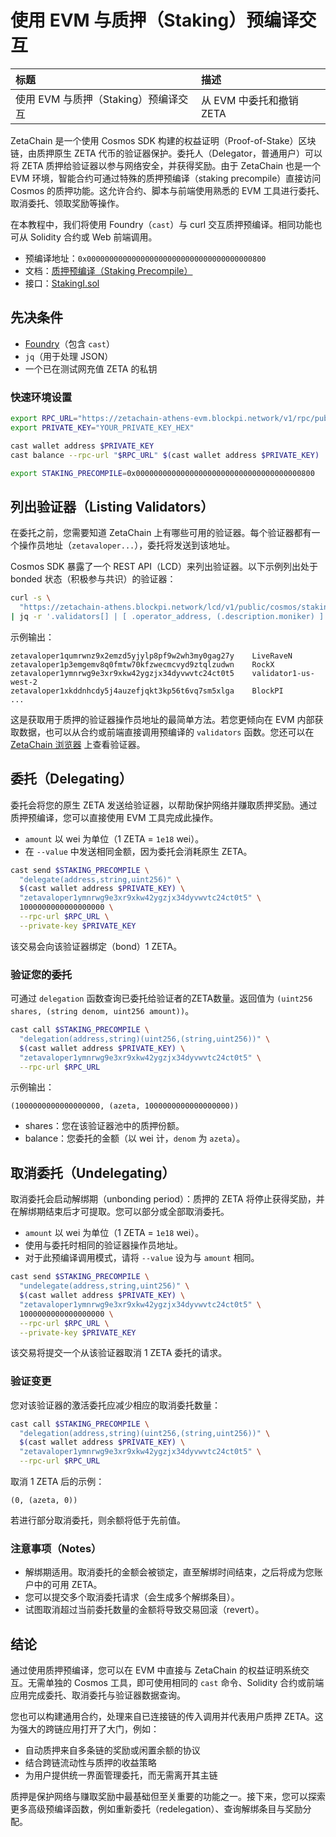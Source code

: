 # 使用 EVM 与质押（Staking）预编译交互

|标题|描述|
|:-|:-|
|使用 EVM 与质押（Staking）预编译交互|从 EVM 中委托和撤销 ZETA|

ZetaChain 是一个使用 Cosmos SDK 构建的权益证明（Proof-of-Stake）区块链，由质押原生 ZETA 代币的验证器保护。委托人（Delegator，普通用户）可以将 ZETA 质押给验证器以参与网络安全，并获得奖励。由于 ZetaChain 也是一个 EVM 环境，智能合约可通过特殊的质押预编译（staking precompile）直接访问 Cosmos 的质押功能。这允许合约、脚本与前端使用熟悉的 EVM 工具进行委托、取消委托、领取奖励等操作。

在本教程中，我们将使用 Foundry（`cast`）与 curl 交互质押预编译。相同功能也可从 Solidity 合约或 Web 前端调用。

- 预编译地址：`0x0000000000000000000000000000000000000800`
- 文档：[质押预编译（Staking Precompile）](https://evm.cosmos.network/v0.4.x/documentation/smart-contracts/precompiles/staking)
- 接口：[StakingI.sol](https://github.com/cosmos/evm/blob/v0.4.0/precompiles/staking/StakingI.sol)

## 先决条件

- [Foundry](https://getfoundry.sh/)（包含 `cast`）
- `jq`（用于处理 JSON）
- 一个已在测试网充值 ZETA 的私钥

### 快速环境设置

```bash
export RPC_URL="https://zetachain-athens-evm.blockpi.network/v1/rpc/public"
export PRIVATE_KEY="YOUR_PRIVATE_KEY_HEX"

cast wallet address $PRIVATE_KEY
cast balance --rpc-url "$RPC_URL" $(cast wallet address $PRIVATE_KEY)

export STAKING_PRECOMPILE=0x0000000000000000000000000000000000000800
```

## 列出验证器（Listing Validators）

在委托之前，您需要知道 ZetaChain 上有哪些可用的验证器。每个验证器都有一个操作员地址（`zetavaloper...`），委托将发送到该地址。

Cosmos SDK 暴露了一个 REST API（LCD）来列出验证器。以下示例列出处于 bonded 状态（积极参与共识）的验证器：

```bash
curl -s \
  "https://zetachain-athens.blockpi.network/lcd/v1/public/cosmos/staking/v1beta1/validators?status=BOND_STATUS_BONDED&pagination.limit=1000" \
| jq -r '.validators[] | [ .operator_address, (.description.moniker) ] | @tsv'
```

示例输出：

```text
zetavaloper1qumrwnz9x2emzd5yjylp8pf9w2wh3my0gag27y    LiveRaveN
zetavaloper1p3emgemv8q0fmtw70kfzwecmcvyd9ztqlzudwn    RockX
zetavaloper1ymnrwg9e3xr9xkw42ygzjx34dyvwvtc24ct0t5    validator1-us-west-2
zetavaloper1xkddnhcdy5j4auzefjqkt3kp56t6vq7sm5xlga    BlockPI
...
```

这是获取用于质押的验证器操作员地址的最简单方法。若您更倾向在 EVM 内部获取数据，也可以从合约或前端直接调用预编译的 `validators` 函数。您还可以在 [ZetaChain 浏览器](https://testnet.zetachain.exploreme.pro/validators) 上查看验证器。

## 委托（Delegating）

委托会将您的原生 ZETA 发送给验证器，以帮助保护网络并赚取质押奖励。通过质押预编译，您可以直接使用 EVM 工具完成此操作。

- `amount` 以 wei 为单位（1 ZETA = `1e18` wei）。
- 在 `--value` 中发送相同金额，因为委托会消耗原生 ZETA。

```bash
cast send $STAKING_PRECOMPILE \
  "delegate(address,string,uint256)" \
  $(cast wallet address $PRIVATE_KEY) \
  "zetavaloper1ymnrwg9e3xr9xkw42ygzjx34dyvwvtc24ct0t5" \
  1000000000000000000 \
  --rpc-url $RPC_URL \
  --private-key $PRIVATE_KEY
```

该交易会向该验证器绑定（bond）1 ZETA。

### 验证您的委托

可通过 `delegation` 函数查询已委托给验证者的ZETA数量。返回值为 `(uint256 shares, (string denom, uint256 amount))`。

```bash
cast call $STAKING_PRECOMPILE \
  "delegation(address,string)(uint256,(string,uint256))" \
  $(cast wallet address $PRIVATE_KEY) \
  "zetavaloper1ymnrwg9e3xr9xkw42ygzjx34dyvwvtc24ct0t5" \
  --rpc-url $RPC_URL
```

示例输出：

```text
(1000000000000000000, (azeta, 1000000000000000000))
```

- shares：您在该验证器池中的质押份额。
- balance：您委托的金额（以 wei 计，`denom` 为 `azeta`）。

## 取消委托（Undelegating）

取消委托会启动解绑期（unbonding period）：质押的 ZETA 将停止获得奖励，并在解绑期结束后才可提取。您可以部分或全部取消委托。

- `amount` 以 wei 为单位（1 ZETA = `1e18` wei）。
- 使用与委托时相同的验证器操作员地址。
- 对于此预编译调用模式，请将 `--value` 设为与 `amount` 相同。

```bash
cast send $STAKING_PRECOMPILE \
  "undelegate(address,string,uint256)" \
  $(cast wallet address $PRIVATE_KEY) \
  "zetavaloper1ymnrwg9e3xr9xkw42ygzjx34dyvwvtc24ct0t5" \
  1000000000000000000 \
  --rpc-url $RPC_URL \
  --private-key $PRIVATE_KEY
```

该交易将提交一个从该验证器取消 1 ZETA 委托的请求。

### 验证变更

您对该验证器的激活委托应减少相应的取消委托数量：

```bash
cast call $STAKING_PRECOMPILE \
  "delegation(address,string)(uint256,(string,uint256))" \
  $(cast wallet address $PRIVATE_KEY) \
  "zetavaloper1ymnrwg9e3xr9xkw42ygzjx34dyvwvtc24ct0t5" \
  --rpc-url $RPC_URL

```

取消 1 ZETA 后的示例：

```text
(0, (azeta, 0))
```

若进行部分取消委托，则余额将低于先前值。

### 注意事项（Notes）

- 解绑期适用。取消委托的金额会被锁定，直至解绑时间结束，之后将成为您账户中的可用 ZETA。
- 您可以提交多个取消委托请求（会生成多个解绑条目）。
- 试图取消超过当前委托数量的金额将导致交易回滚（revert）。

## 结论

通过使用质押预编译，您可以在 EVM 中直接与 ZetaChain 的权益证明系统交互。无需单独的 Cosmos 工具，即可使用相同的 `cast` 命令、Solidity 合约或前端应用完成委托、取消委托与验证器数据查询。

您也可以构建通用合约，处理来自已连接链的传入调用并代表用户质押 ZETA。这为强大的跨链应用打开了大门，例如：

- 自动质押来自多条链的奖励或闲置余额的协议
- 结合跨链流动性与质押的收益策略
- 为用户提供统一界面管理委托，而无需离开其主链

质押是保护网络与赚取奖励中最基础但至关重要的功能之一。接下来，您可以探索更多高级预编译函数，例如重新委托（redelegation）、查询解绑条目与奖励分配。
